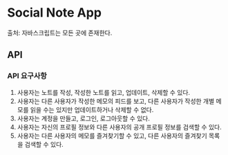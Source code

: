 # Social Note App
출처: 자바스크립트는 모든 곳에 존재한다.




## API 
### API 요구사항
1. 사용자는 노트를 작성, 작성한 노트를 읽고, 업데이트, 삭제할 수 있다.
2. 사용자는 다른 사용자가 작성한 메모의 피드를 보고, 다른 사용자가 작성한 개별 메모를 읽을 수는 있지만 업데이트하거나 삭제할 수 없다.
3. 사용자는 계정을 만들고, 로그인, 로그아웃할 수 있다.
4. 사용자는 자신의 프로필 정보와 다른 사용자의 공개 프로필 정보를 검색할 수 있다.
5. 사용자는 다른 사용자의 메모를 즐겨찾기할 수 있고, 다른 사용자의 즐겨찾기 목록을 검색할 수 있다.























